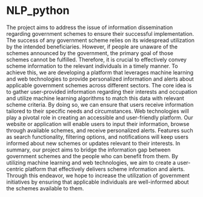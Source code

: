 # NLP_python

The project aims to address the issue of information dissemination regarding 
government schemes to ensure their successful implementation. The success of any 
government scheme relies on its widespread utilization by the intended beneficiaries. 
However, if people are unaware of the schemes announced by the government, the 
primary goal of those schemes cannot be fulfilled. Therefore, it is crucial to effectively 
convey scheme information to the relevant individuals in a timely manner. To achieve 
this, we are developing a platform that leverages machine learning and web 
technologies to provide personalized information and alerts about applicable 
government schemes across different sectors. The core idea is to gather user-provided 
information regarding their interests and occupation and utilize machine learning 
algorithms to match this data with relevant scheme criteria. By doing so, we can 
ensure that users receive information tailored to their specific needs and 
circumstances. Web technologies will play a pivotal role in creating an accessible and 
user-friendly platform. Our website or application will enable users to input their 
information, browse through available schemes, and receive personalized alerts. 
Features such as search functionality, filtering options, and notifications will keep 
users informed about new schemes or updates relevant to their interests. 
In summary, our project aims to bridge the information gap between government 
schemes and the people who can benefit from them. By utilizing machine learning 
and web technologies, we aim to create a user-centric platform that effectively 
delivers scheme information and alerts. Through this endeavor, we hope to increase 
the utilization of government initiatives by ensuring that applicable individuals are 
well-informed about the schemes available to them. 

